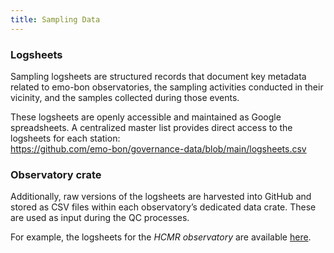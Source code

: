 ```yaml
---
title: Sampling Data
---
```


### Logsheets

Sampling logsheets are structured records that document key metadata related to emo-bon observatories, the sampling activities conducted in their vicinity, and the samples collected during those events.  

These logsheets are openly accessible and maintained as Google spreadsheets. A centralized master list provides direct access to the logsheets for each station:  
https://github.com/emo-bon/governance-data/blob/main/logsheets.csv  


### Observatory crate 
Additionally, raw versions of the logsheets are harvested into GitHub and stored as CSV files within each observatory’s dedicated data crate. These are used as input during the QC processes.  

For example, the logsheets for the *HCMR observatory* are available [here](https://github.com/emo-bon/observatory-hcmr-1-crate/tree/main/logsheets/raw ).
